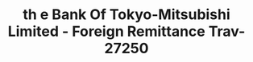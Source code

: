 ---
f_zip-code: 97201
f_state-code: OR
title: th e Bank Of Tokyo-Mitsubishi Limited - Foreign Remittance Trav-27250
f_phone: 503-222-3710
f_city-only: Portland
f_address: Portland Portland
f_location-unique-id: '27250'
slug: th-e-bank-of-tokyo-mitsubishi-limited---foreign-remittance-trav-27250
updated-on: '2024-05-30T13:46:58.046Z'
created-on: '2024-05-30T13:36:59.803Z'
published-on: '2024-05-30T13:54:32.469Z'
f_city-state: cms/city/portland-or.md
f_company: cms/company/th-e-bank-of-tokyo-mitsubishi-limited---foreign-remittance-trav.md
f_state: cms/state/oregon.md
layout: '[payday-loan].html'
tags: payday-loan
---